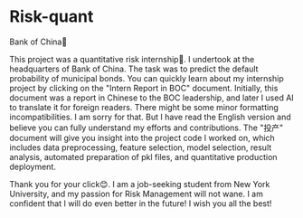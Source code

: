 # Risk-quant
Bank of China🏦

This project was a quantitative risk internship💪. I undertook at the headquarters of Bank of China. The task was to predict the default probability of municipal bonds. You can quickly learn about my internship project by clicking on the "Intern Report in BOC" document. Initially, this document was a report in Chinese to the BOC leadership, and later I used AI to translate it for foreign readers. There might be some minor formatting incompatibilities. I am sorry for that. But I have read the English version and believe you can fully understand my efforts and contributions. The "投产" document will give you insight into the project code I worked on, which includes data preprocessing, feature selection, model selection, result analysis, automated preparation of pkl files, and quantitative production deployment. 

Thank you for your click😊. I am a job-seeking student from New York University, and my passion for Risk Management will not wane. I am confident that I will do even better in the future! I wish you all the best!
